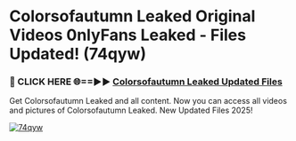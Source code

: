 # Colorsofautumn Leaked Original Videos 0nlyFans Leaked - Files Updated! (74qyw)

<h3>🔴 CLICK HERE 🌐==►► <a href="https://tinyurl.com/ehrbuxhb" rel="nofollow">Colorsofautumn Leaked Updated Files</a></h3>

Get Colorsofautumn Leaked and all content. Now you can access all videos and pictures of Colorsofautumn Leaked. New Updated Files 2025!

[![74qyw](https://i.imgur.com/lVYEuWS.gif)](https://tinyurl.com/ehrbuxhb)
